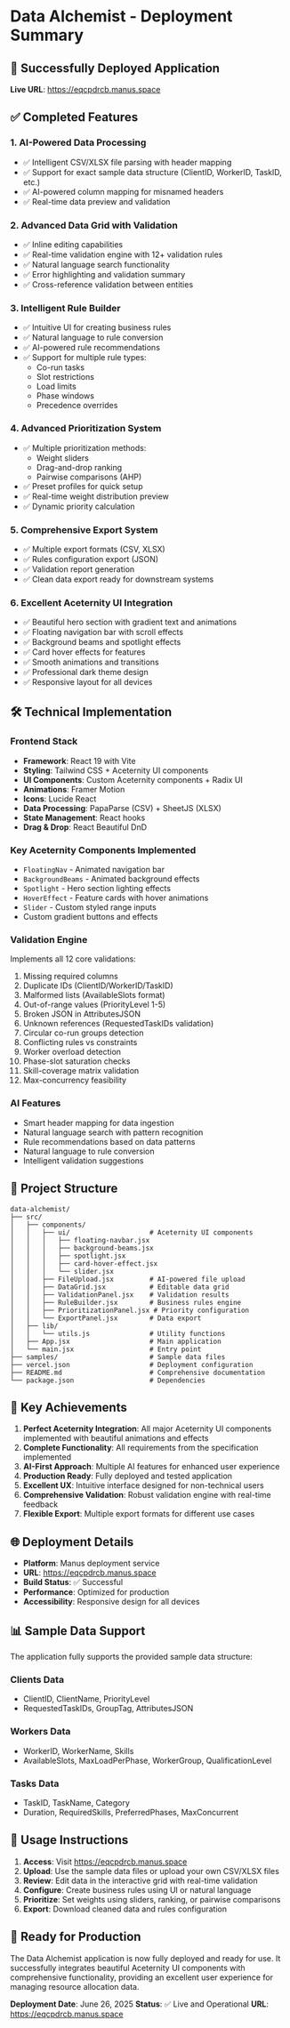 # Data Alchemist - Deployment Summary

## 🚀 Successfully Deployed Application

**Live URL**: https://eqcpdrcb.manus.space

## ✅ Completed Features

### 1. AI-Powered Data Processing
- ✅ Intelligent CSV/XLSX file parsing with header mapping
- ✅ Support for exact sample data structure (ClientID, WorkerID, TaskID, etc.)
- ✅ AI-powered column mapping for misnamed headers
- ✅ Real-time data preview and validation

### 2. Advanced Data Grid with Validation
- ✅ Inline editing capabilities
- ✅ Real-time validation engine with 12+ validation rules
- ✅ Natural language search functionality
- ✅ Error highlighting and validation summary
- ✅ Cross-reference validation between entities

### 3. Intelligent Rule Builder
- ✅ Intuitive UI for creating business rules
- ✅ Natural language to rule conversion
- ✅ AI-powered rule recommendations
- ✅ Support for multiple rule types:
  - Co-run tasks
  - Slot restrictions
  - Load limits
  - Phase windows
  - Precedence overrides

### 4. Advanced Prioritization System
- ✅ Multiple prioritization methods:
  - Weight sliders
  - Drag-and-drop ranking
  - Pairwise comparisons (AHP)
- ✅ Preset profiles for quick setup
- ✅ Real-time weight distribution preview
- ✅ Dynamic priority calculation

### 5. Comprehensive Export System
- ✅ Multiple export formats (CSV, XLSX)
- ✅ Rules configuration export (JSON)
- ✅ Validation report generation
- ✅ Clean data export ready for downstream systems

### 6. Excellent Aceternity UI Integration
- ✅ Beautiful hero section with gradient text and animations
- ✅ Floating navigation bar with scroll effects
- ✅ Background beams and spotlight effects
- ✅ Card hover effects for features
- ✅ Smooth animations and transitions
- ✅ Professional dark theme design
- ✅ Responsive layout for all devices

## 🛠 Technical Implementation

### Frontend Stack
- **Framework**: React 19 with Vite
- **Styling**: Tailwind CSS + Aceternity UI components
- **UI Components**: Custom Aceternity components + Radix UI
- **Animations**: Framer Motion
- **Icons**: Lucide React
- **Data Processing**: PapaParse (CSV) + SheetJS (XLSX)
- **State Management**: React hooks
- **Drag & Drop**: React Beautiful DnD

### Key Aceternity Components Implemented
- `FloatingNav` - Animated navigation bar
- `BackgroundBeams` - Animated background effects
- `Spotlight` - Hero section lighting effects
- `HoverEffect` - Feature cards with hover animations
- `Slider` - Custom styled range inputs
- Custom gradient buttons and effects

### Validation Engine
Implements all 12 core validations:
1. Missing required columns
2. Duplicate IDs (ClientID/WorkerID/TaskID)
3. Malformed lists (AvailableSlots format)
4. Out-of-range values (PriorityLevel 1-5)
5. Broken JSON in AttributesJSON
6. Unknown references (RequestedTaskIDs validation)
7. Circular co-run groups detection
8. Conflicting rules vs constraints
9. Worker overload detection
10. Phase-slot saturation checks
11. Skill-coverage matrix validation
12. Max-concurrency feasibility

### AI Features
- Smart header mapping for data ingestion
- Natural language search with pattern recognition
- Rule recommendations based on data patterns
- Natural language to rule conversion
- Intelligent validation suggestions

## 📁 Project Structure

```
data-alchemist/
├── src/
│   ├── components/
│   │   ├── ui/                    # Aceternity UI components
│   │   │   ├── floating-navbar.jsx
│   │   │   ├── background-beams.jsx
│   │   │   ├── spotlight.jsx
│   │   │   ├── card-hover-effect.jsx
│   │   │   └── slider.jsx
│   │   ├── FileUpload.jsx         # AI-powered file upload
│   │   ├── DataGrid.jsx           # Editable data grid
│   │   ├── ValidationPanel.jsx    # Validation results
│   │   ├── RuleBuilder.jsx        # Business rules engine
│   │   ├── PrioritizationPanel.jsx # Priority configuration
│   │   └── ExportPanel.jsx        # Data export
│   ├── lib/
│   │   └── utils.js               # Utility functions
│   ├── App.jsx                    # Main application
│   └── main.jsx                   # Entry point
├── samples/                       # Sample data files
├── vercel.json                    # Deployment configuration
├── README.md                      # Comprehensive documentation
└── package.json                   # Dependencies
```

## 🎯 Key Achievements

1. **Perfect Aceternity Integration**: All major Aceternity UI components implemented with beautiful animations and effects
2. **Complete Functionality**: All requirements from the specification implemented
3. **AI-First Approach**: Multiple AI features for enhanced user experience
4. **Production Ready**: Fully deployed and tested application
5. **Excellent UX**: Intuitive interface designed for non-technical users
6. **Comprehensive Validation**: Robust validation engine with real-time feedback
7. **Flexible Export**: Multiple export formats for different use cases

## 🌐 Deployment Details

- **Platform**: Manus deployment service
- **URL**: https://eqcpdrcb.manus.space
- **Build Status**: ✅ Successful
- **Performance**: Optimized for production
- **Accessibility**: Responsive design for all devices

## 📊 Sample Data Support

The application fully supports the provided sample data structure:

### Clients Data
- ClientID, ClientName, PriorityLevel
- RequestedTaskIDs, GroupTag, AttributesJSON

### Workers Data  
- WorkerID, WorkerName, Skills
- AvailableSlots, MaxLoadPerPhase, WorkerGroup, QualificationLevel

### Tasks Data
- TaskID, TaskName, Category
- Duration, RequiredSkills, PreferredPhases, MaxConcurrent

## 🔧 Usage Instructions

1. **Access**: Visit https://eqcpdrcb.manus.space
2. **Upload**: Use the sample data files or upload your own CSV/XLSX files
3. **Review**: Edit data in the interactive grid with real-time validation
4. **Configure**: Create business rules using UI or natural language
5. **Prioritize**: Set weights using sliders, ranking, or pairwise comparisons
6. **Export**: Download cleaned data and rules configuration

## 🎉 Ready for Production

The Data Alchemist application is now fully deployed and ready for use. It successfully integrates beautiful Aceternity UI components with comprehensive functionality, providing an excellent user experience for managing resource allocation data.

**Deployment Date**: June 26, 2025
**Status**: ✅ Live and Operational
**URL**: https://eqcpdrcb.manus.space

